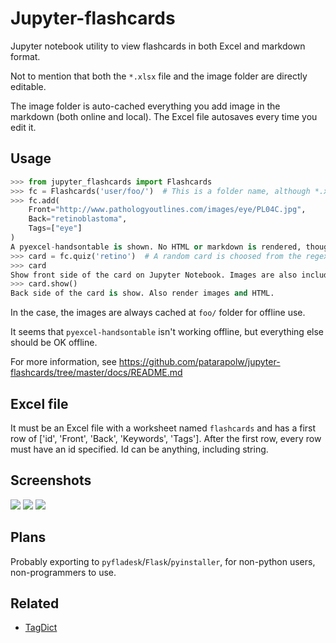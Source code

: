 # Jupyter-flashcards

Jupyter notebook utility to view flashcards in both Excel and markdown format.

Not to mention that both the `*.xlsx` file and the image folder are directly editable.

The image folder is auto-cached everything you add image in the markdown (both online and local). The Excel file autosaves every time you edit it.

## Usage

```python
>>> from jupyter_flashcards import Flashcards
>>> fc = Flashcards('user/foo/')  # This is a folder name, although *.xlsx is also supported.
>>> fc.add(
    Front="http://www.pathologyoutlines.com/images/eye/PL04C.jpg",
    Back="retinoblastoma",
    Tags=["eye"]
)
A pyexcel-handsontable is shown. No HTML or markdown is rendered, though.
>>> card = fc.quiz('retino')  # A random card is choosed from the regex "retino"
>>> card
Show front side of the card on Jupyter Notebook. Images are also included (no need to be inside markdown tags, or img tags.) Markdown is rendered to HTML.
>>> card.show()
Back side of the card is show. Also render images and HTML.

```
In the case, the images are always cached at `foo/` folder for offline use.

It seems that `pyexcel-handsontable` isn't working offline, but everything else should be OK offline.

For more information, see https://github.com/patarapolw/jupyter-flashcards/tree/master/docs/README.md

## Excel file

It must be an Excel file with a worksheet named `flashcards` and has a first row of ['id', 'Front', 'Back', 'Keywords', 'Tags']. After the first row, every row must have an id specified. Id can be anything, including string.

## Screenshots

<img src="https://raw.githubusercontent.com/patarapolw/jupyter-flashcards/master/screenshots/1.png" />
<img src="https://raw.githubusercontent.com/patarapolw/jupyter-flashcards/master/screenshots/2.png" />
<img src="https://raw.githubusercontent.com/patarapolw/jupyter-flashcards/master/screenshots/3.png" />

## Plans

Probably exporting to `pyfladesk`/`Flask`/`pyinstaller`, for non-python users, non-programmers to use.

## Related

- [TagDict](https://github.com/patarapolw/TagDict)
